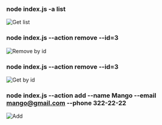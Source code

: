 ### node index.js -a list

![Get list](https://imgur.com/KRCZwDp.png)

### node index.js --action remove --id=3

![Remove by id](https://imgur.com/vjKZZZC.png)

### node index.js --action remove --id=3

![Get by id](https://imgur.com/IWnVRKR.png)

### node index.js --action add --name Mango --email mango@gmail.com --phone 322-22-22

![Add](https://imgur.com/QnPMSza.png)
